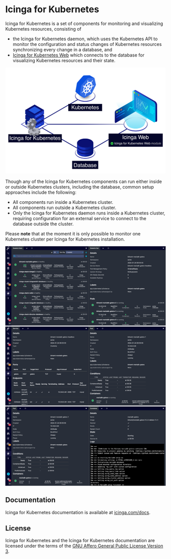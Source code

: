# Icinga for Kubernetes

Icinga for Kubernetes is a set of components for monitoring and visualizing Kubernetes resources,
consisting of

* the Icinga for Kubernetes daemon, which uses the Kubernetes API to monitor the configuration and
  status changes of Kubernetes resources synchronizing every change in a database, and
* [Icinga for Kubernetes Web](https://github.com/Icinga/icinga-kubernetes-web)
  which connects to the database for visualizing Kubernetes resources and their state.

![Icinga for Kubernetes Overview](doc/res/icinga-kubernetes-overview.png)

Though any of the Icinga for Kubernetes components can run either inside or outside Kubernetes clusters,
including the database, common setup approaches include the following:

* All components run inside a Kubernetes cluster.
* All components run outside a Kubernetes cluster.
* Only the Icinga for Kubernetes daemon runs inside a Kubernetes cluster,
  requiring configuration for an external service to connect to the database outside the cluster.

Please **note** that at the moment it is only possible to monitor one Kubernetes cluster per
Icinga for Kubernetes installation.

![Icinga for Kubernetes Web Stateful Set](doc/res/icinga-kubernetes-web-stateful-set.png)
![Icinga for Kubernetes Web Service](doc/res/icinga-kubernetes-web-service.png)
![Icinga for Kubernetes Web Pod](doc/res/icinga-kubernetes-web-pod.png)

## Documentation

Icinga for Kubernetes documentation is available at [icinga.com/docs](https://icinga.com/docs/icinga-kubernetes).

## License

Icinga for Kubernetes and the Icinga for Kubernetes documentation are licensed under the terms of the
[GNU Affero General Public License Version 3](LICENSE).
